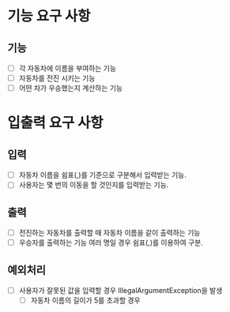 # 기능 요구 사항

## 기능
- [ ] 각 자동차에 이름을 부여하는 기능
- [ ] 자동차를 전진 시키는 기능
- [ ] 어떤 차가 우승했는지 계산하는 기능

# 입출력 요구 사항

## 입력
- [ ] 자동차 이름을 쉼표(,)를 기준으로 구분해서 입력받는 기능.
- [ ] 사용자는 몇 번의 이동을 할 것인지를 입력받는 기능.

## 출력
- [ ] 전진하는 자동차를 출력할 때 자동차 이름을 같이 출력하는 기능
- [ ] 우승자를 출력하는 기능 여러 명일 경우 쉼표(,)를 이용하여 구분. 

## 예외처리
- [ ] 사용자가 잘못된 값을 입력할 경우 IllegalArgumentException을 발생
  - [ ] 자동차 이름의 길이가 5를 초과할 경우